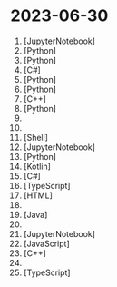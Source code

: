# 2023-06-30

1. [](https://github.comundefined "This is the offiicial code for Faster Segment Anything (MobileSAM) project that makes SAM lightweight") [JupyterNotebook]
2. [](https://github.comundefined "GPT 3.5/4 with a Chat Web UI. No API key required.") [Python]
3. [](https://github.comundefined "ChatGLM2-6B: An Open Bilingual Chat LLM | 开源双语对话语言模型") [Python]
4. [](https://github.comundefined "PowerShell for every system!") [C#]
5. [](https://github.comundefined "Official Code for DragGAN (SIGGRAPH 2023)") [Python]
6. [](https://github.comundefined "Fine-tuning ChatGLM-6B with PEFT | 基于 PEFT 的高效 ChatGLM 微调") [Python]
7. [](https://github.comundefined "An open-source C++ library developed and used at Facebook.") [C++]
8. [](https://github.comundefined "ChatGLM-6B: An Open Bilingual Dialogue Language Model | 开源双语对话语言模型") [Python]
9. [](https://github.comundefined "Curated list of project-based tutorials") 
10. [](https://github.comundefined "An ultra-simplified explanation of design patterns implemented in javascript") 
11. [](https://github.comundefined "Papers from the computer science community to read and discuss.") [Shell]
12. [](https://github.comundefined "LightGlue: Local Feature Matching at Light Speed") [JupyterNotebook]
13. [](https://github.comundefined "A more memory-efficient rewrite of the HF transformers implementation of Llama for use with quantized weights.") [Python]
14. [](https://github.comundefined "获取QQSign通过Unidbg") [Kotlin]
15. [](https://github.comundefined "Clean Architecture Solution Template for ASP.NET Core") [C#]
16. [](https://github.comundefined "There can be more than Notion and Miro. AFFiNE is a next-gen knowledge base that brings planning, sorting and creating all together. Privacy first, open-source, customizable and ready to use.") [TypeScript]
17. [](https://github.comundefined "A list of SaaS, PaaS and IaaS offerings that have free tiers of interest to devops and infradev") [HTML]
18. [](https://github.comundefined "📚 Freely available programming books") 
19. [](https://github.comundefined "🔥 🔥 🔥 An intelligent and versatile general-purpose SQL client and reporting tool for databases which integrates ChatGPT capabilities.(智能的通用数据库SQL客户端和报表工具)") [Java]
20. [](https://github.comundefined "ChatGPT 中文调教指南。各种场景使用指南。学习怎么让它听你的话。") 
21. [](https://github.comundefined "🧑‍🏫 59 Implementations/tutorials of deep learning papers with side-by-side notes 📝; including transformers (original, xl, switch, feedback, vit, ...), optimizers (adam, adabelief, ...), gans(cyclegan, stylegan2, ...), 🎮 reinforcement learning (ppo, dqn), capsnet, distillation, ... 🧠") [JupyterNotebook]
22. [](https://github.comundefined "24 Lessons, 12 Weeks, Get Started as a Web Developer") [JavaScript]
23. [](https://github.comundefined "A modern replacement for Redis and Memcached") [C++]
24. [](https://github.comundefined "中国大模型") 
25. [](https://github.comundefined "🧠 Dump all your files into your private Generative AI Second Brain and chat with it using LLMs ( GPT 3.5/4, Private, Anthropic, VertexAI ) & Embeddings 🧠") [TypeScript]
